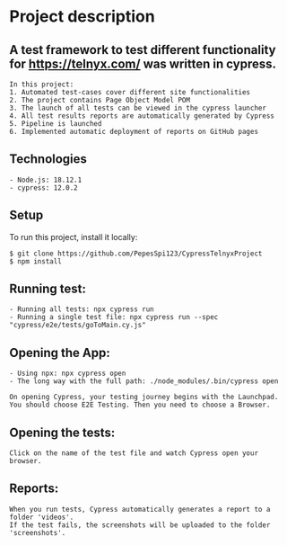 # Project description
## A test framework to test different functionality for https://telnyx.com/ was written in cypress.
```
In this project:
1. Automated test-cases cover different site functionalities
2. The project contains Page Object Model POM
3. The launch of all tests can be viewed in the cypress launcher
4. All test results reports are automatically generated by Cypress
5. Pipeline is launched
6. Implemented automatic deployment of reports on GitHub pages
```
## Technologies
```
- Node.js: 18.12.1
- cypress: 12.0.2
```

## Setup 
To run this project, install it locally:
```
$ git clone https://github.com/PepesSpi123/CypressTelnyxProject
$ npm install
```
## Running test:
```
- Running all tests: npx cypress run
- Running a single test file: npx cypress run --spec "cypress/e2e/tests/goToMain.cy.js"
```
## Opening the App: 
```
- Using npx: npx cypress open
- The long way with the full path: ./node_modules/.bin/cypress open

On opening Cypress, your testing journey begins with the Launchpad. You should choose E2E Testing. Then you need to choose a Browser.
```
## Opening the tests:
```
Click on the name of the test file and watch Cypress open your browser.
```
## Reports:
```
When you run tests, Cypress automatically generates a report to a folder 'videos'. 
If the test fails, the screenshots will be uploaded to the folder 'screenshots'.
```
